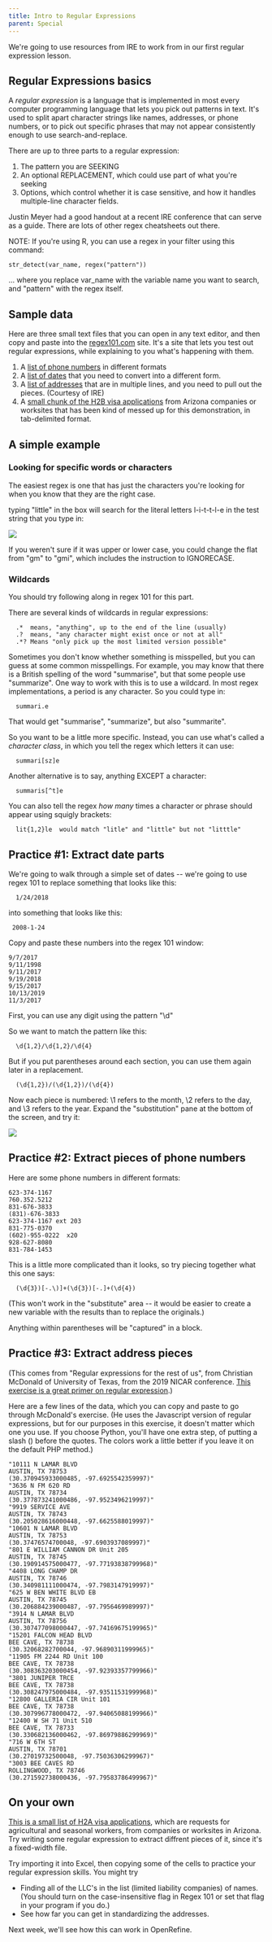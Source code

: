 ```yaml
---
title: Intro to Regular Expressions
parent: Special
---
```


We're going to use resources from IRE to work from in our first regular expression lesson.

## Regular Expressions basics

A *regular expression* is a language that is implemented in most every computer programming language that lets you pick out patterns in text. It's used to split apart character strings like names, addresses, or phone numbers, or to pick out specific phrases that may not appear consistently enough to use search-and-replace.

There are up to three parts to a regular expression:

1. The pattern you are SEEKING
2. An optional REPLACEMENT, which could use part of what you're seeking
3. Options, which control whether it is case sensitive, and how it handles multiple-line character fields.

Justin Meyer had a good handout at a recent IRE conference that can serve as a guide. There are lots of other regex cheatsheets out there.

NOTE: If you're using R, you can use a regex in your filter using this command:

    str_detect(var_name, regex("pattern"))

... where you replace var_name with the variable name you want to search, and "pattern" with the regex itself.

## Sample data

Here are three small text files that you can open in any text editor, and then copy and paste into the [regex101.com](https://regex101.com/) site. It's a site that lets you test out regular expressions, while explaining to you what's happening with them.

1. A [list of phone numbers](({{site.baseurl}}/assets/data/special/regex_phones.txt)) in different formats
2. A [list of dates]({{site.baseurl}}/assets/data/special/regex_dates.txt) that you need to convert into a different form.
3. A [list of addresses]({{site.baseurl}}/assets/data/special/regex_addresses.txt) that are in multiple lines, and you need to pull out the pieces. (Courtesy of IRE)
4. A [small chunk of the H2B visa applications]({{site.baseurl}}/assets/data/special/regex_practice_h2b.txt) from Arizona companies or worksites that has been kind of messed up for this demonstration, in tab-delimited format.

## A simple example

### Looking for specific words or characters

The easiest regex is one that has just the characters  you're looking for when you know that they are the right case.

typing "little" in the box will search for the literal letters l-i-t-t-l-e in the test string that you type in:

![](../assets/images/41-regex1.png)

If you weren't sure if it was upper or lower case, you could change the flat from "gm" to "gmi", which includes the instruction to IGNORECASE.

### Wildcards

You should try following along in regex 101 for this part.

There are several kinds of wildcards in regular expressions:

      .*  means, "anything", up to the end of the line (usually)
      .?  means, "any character might exist once or not at all"
      .*? Means "only pick up the most limited version possible"

Sometimes you don't know whether something is misspelled, but you can guess at some common misspellings. For example, you may know that there is a British spelling of the word "summarise", but that some people use "summarize". One way to work with this is to use a wildcard. In most regex implementations, a period is any character. So you could type in:

      summari.e

That would get "summarise", "summarize", but also "summarite".

So you want to be a little more specific. Instead, you can use what's called a *character class*, in which you tell the regex which letters it can use:

      summari[sz]e

Another alternative is to say, anything EXCEPT a character:

      summaris[^t]e

You can also tell the regex *how many* times a character or phrase should appear using squigly brackets:

      lit{1,2}le  would match "litle" and "little" but not "litttle"

## Practice #1: Extract date parts

We're going to walk through a simple set of dates --  we're going to use regex 101 to replace something that looks like this:

      1/24/2018

into something that looks like this:

     2008-1-24


Copy and paste these numbers into the regex 101 window:

    9/7/2017
    9/11/1998
    9/11/2017
    9/19/2018
    9/15/2017
    10/13/2019
    11/3/2017


First, you can use any digit using the pattern "\d"

So we want to match the pattern like this:

      \d{1,2}/\d{1,2}/\d{4}

But if you put parentheses around each section, you can use them again later in a replacement.

      (\d{1,2})/(\d{1,2})/(\d{4})

Now each piece is numbered: \1 refers to the month, \2 refers to the day, and \3 refers to the year. Expand the "substitution" pane at the bottom of the screen, and try it:

![](../assets/images/41-regex3.png)

## Practice #2: Extract pieces of phone numbers

Here are some phone numbers in different formats:

    623-374-1167
    760.352.5212
    831-676-3833
    (831)-676-3833
    623-374-1167 ext 203
    831-775-0370
    (602)-955-0222  x20
    928-627-8080
    831-784-1453

This is a little more complicated than it looks, so try piecing together what this one says:

      (\d{3})[-.\)]+(\d{3})[-.]+(\d{4})

(This won't work in the "substitute" area -- it would be easier to create a new variable with the results than to replace the originals.)

Anything within parentheses will be "captured" in a block.

## Practice #3: Extract address pieces

(This comes from "Regular expressions for the rest of us", from Christian McDonald of University of Texas, from the 2019 NICAR conference. [This exercise is a great primer on regular expression](../assets/docs/regex_for_rest_of_us.pdf).)

Here are a few lines of the data, which you can copy and paste to go through McDonald's exercise. (He uses the Javascript version of regular expressions, but for our purposes in this exercise, it doesn't matter which one you use. If you choose Python,  you'll have one extra step, of putting a slash (\) before the quotes. The colors work a little better if you leave it on the default PHP method.)

    "10111 N LAMAR BLVD
    AUSTIN, TX 78753
    (30.370945933000485, -97.6925542359997)"
    "3636 N FM 620 RD
    AUSTIN, TX 78734
    (30.377873241000486, -97.9523496219997)"
    "9919 SERVICE AVE
    AUSTIN, TX 78743
    (30.205028616000448, -97.6625588019997)"
    "10601 N LAMAR BLVD
    AUSTIN, TX 78753
    (30.37476574700048, -97.6903937089997)"
    "801 E WILLIAM CANNON DR Unit 205
    AUSTIN, TX 78745
    (30.190914575000477, -97.77193838799968)"
    "4408 LONG CHAMP DR
    AUSTIN, TX 78746
    (30.340981111000474, -97.7983147919997)"
    "625 W BEN WHITE BLVD EB
    AUSTIN, TX 78745
    (30.206884239000487, -97.7956469989997)"
    "3914 N LAMAR BLVD
    AUSTIN, TX 78756
    (30.307477098000447, -97.74169675199965)"
    "15201 FALCON HEAD BLVD
    BEE CAVE, TX 78738
    (30.32068282700044, -97.96890311999965)"
    "11905 FM 2244 RD Unit 100
    BEE CAVE, TX 78738
    (30.308363203000454, -97.92393357799966)"
    "3801 JUNIPER TRCE
    BEE CAVE, TX 78738
    (30.308247975000484, -97.93511531999968)"
    "12800 GALLERIA CIR Unit 101
    BEE CAVE, TX 78738
    (30.307996778000472, -97.94065088199966)"
    "12400 W SH 71 Unit 510
    BEE CAVE, TX 78733
    (30.330682136000462, -97.86979886299969)"
    "716 W 6TH ST
    AUSTIN, TX 78701
    (30.27019732500048, -97.75036306299967)"
    "3003 BEE CAVES RD
    ROLLINGWOOD, TX 78746
    (30.271592738000436, -97.79583786499967)"


## On your own

[This is a small list of H2A visa applications](../assets/data/special/regex_h2bvisas.txt), which are requests for agricultural and seasonal workers, from companies or worksites in Arizona. Try writing some regular expression to extract diffrent pieces of it, since it's a fixed-width file.

Try importing it into Excel, then copying some of the cells to practice your regular expression skills. You might try

* Finding all of the LLC's in the list (limited liability companies) of names. (You should turn on the case-insensitive flag in Regex 101 or set that flag in your program if you do.)
* See how far you can get in standardizing the addresses.

Next week, we'll see how this can work in OpenRefine.
